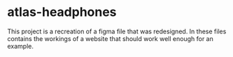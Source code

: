 # atlas-headphones
This project is a recreation of a figma file that was redesigned. In these files contains the workings of a website that should work well enough for an example.
